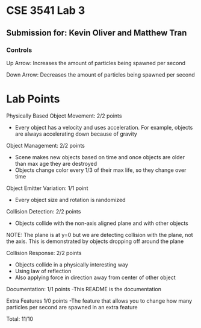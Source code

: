 ﻿# CSE 3541 Lab 3
## Submission for: Kevin Oliver and Matthew Tran
### Controls

Up Arrow: Increases the amount of particles being spawned per second

Down Arrow: Decreases the amount of particles being spawned per second

# Lab Points
Physically Based Object Movement: 2/2 points
- Every object has a velocity and uses acceleration. For example, objects are always accelerating down because of gravity

Object Management: 2/2 points
- Scene makes new objects based on time and once objects are older than max age they are destroyed
- Objects change color every 1/3 of their max life, so they change over time

Object Emitter Variation: 1/1 point
- Every object size and rotation is randomized

Collision Detection: 2/2 points
- Objects collide with the non-axis aligned plane and with other objects

NOTE: The plane is at y=0 but we are detecting collision with the plane, not the axis. This is demonstrated by objects dropping off around the plane

Collision Response: 2/2 points
- Objects collide in a physically interesting way
- Using law of reflection
- Also applying force in direction away from center of other object

Documentation: 1/1 points
-This README is the documentation

Extra Features 1/0 points
-The feature that allows you to change how many particles per second are spawned in an extra feature

Total: 11/10
  